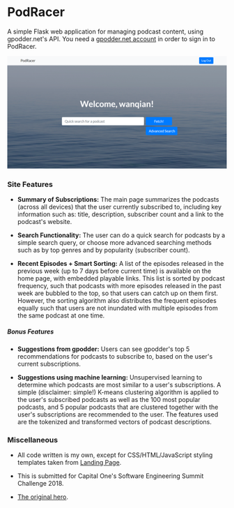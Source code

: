 # PodRacer

A simple Flask web application for managing podcast content, using gpodder.net's API. You need a [gpodder.net account](https://gpodder.net/) in order to sign in to PodRacer.

[![Home page display](/screenshots/display_ex1.png "Visual of the home page.")](http://podracer.herokuapp.com)


### Site Features

- **Summary of Subscriptions:** The main page summarizes the podcasts (across all devices) that the user currently subscribed to, including key information such as: title, description, subscriber count and a link to the podcast's website.

- **Search Functionality:** The user can do a quick search for podcasts by a simple search query, or choose more advanced searching methods such as by top genres and by popularity (subscriber count).

- **Recent Episodes + Smart Sorting:** A list of the episodes released in the previous week (up to 7 days before current time) is available on the home page, with embedded playable links. This list is sorted by podcast frequency, such that podcasts with more episodes released in the past week are bubbled to the top, so that users can catch up on them first. However, the sorting algorithm also distributes the frequent episodes equally such that users are not inundated with multiple episodes from the same podcast at one time.

##### Bonus Features

- **Suggestions from gpodder:** Users can see gpodder's top 5 recommendations for podcasts to subscribe to, based on the user's current subscriptions.

- **Suggestions using machine learning:** Unsupervised learning to determine which podcasts are most similar to a user's subscriptions. A simple (disclaimer: simple!) K-means clustering algorithm is applied to the user's subscribed podcasts as well as the 100 most popular podcasts, and 5 popular podcasts that are clustered together with the user's subscriptions are recommended to the user. The features used are the tokenized and transformed vectors of podcast descriptions.

### Miscellaneous

- All code written is my own, except for CSS/HTML/JavaScript styling templates taken from [Landing Page](https://github.com/BlackrockDigital/startbootstrap-landing-page).

- This is submitted for Capital One's Software Engineering Summit Challenge 2018.

- [The original hero](https://www.youtube.com/watch?v=Hn2OEZ0HFjE).
